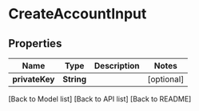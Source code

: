 # CreateAccountInput

## Properties

| Name           | Type       | Description | Notes       |
| -------------- | ---------- | ----------- | ----------- |
| **privateKey** | **String** |             | \[optional] |

\[Back to Model list] \[Back to API list] \[Back to README]
